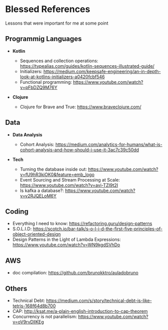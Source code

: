 # Blessed References

Lessons that were important for me at some point

Programmig Languages
--------------------

* **Kotlin**

  * Sequences and collection operations: https://typealias.com/guides/kotlin-sequences-illustrated-guide/
  * Initializers: https://medium.com/keepsafe-engineering/an-in-depth-look-at-kotlins-initializers-a0420fcbf546
  * Functional programming: https://www.youtube.com/watch?v=pFbDZQ9M76Y

* **Clojure**
  * Clojure for Brave and True: https://www.braveclojure.com/


Data
-------------

* **Data Analysis**

  * Cohort Analysis: https://medium.com/analytics-for-humans/what-is-cohort-analysis-and-how-should-i-use-it-3ac7c39c50dd
  
* **Tech**

  * Turning the database inside out: https://www.youtube.com/watch?v=fU9hR3kiOK0&feature=emb_logo
  * Event Sourcing and Stream Processing at Scale: https://www.youtube.com/watch?v=avi-TZI9t2I
  * Is kafka a database?: https://www.youtube.com/watch?v=v2RJQELoM6Y

Coding
---------------
  * Everything I need to know: https://refactoring.guru/design-patterns
  * S.O.L.I.D: https://scotch.io/bar-talk/s-o-l-i-d-the-first-five-principles-of-object-oriented-design
  * Design Patterns in the Light of Lambda Expressions: https://www.youtube.com/watch?v=WN9kgdSVhDo
  
AWS
---------------
  * doc compilation: https://github.com/brunokktro/auladobruno

Others
---------------
  * Technical Debt: https://medium.com/s/story/technical-debt-is-like-tetris-168f64d8b700
  * CAP: http://ksat.me/a-plain-english-introduction-to-cap-theorem
  * Concurrency is not parallelism: https://www.youtube.com/watch?v=oV9rvDllKEg
